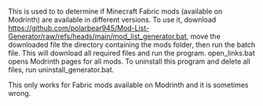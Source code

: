 This is used to to determine if Minecraft Fabric mods (available on Modrinth) are available in different versions. To use it, download https://github.com/polarbear945/Mod-List-Generator/raw/refs/heads/main/mod_list_generator.bat, move the downloaded file the directory containing the mods folder, then run the batch file. This will download all required files and run the program. open_links.bat opens Modrinth pages for all mods. To uninstall this program and delete all files, run uninstall_generator.bat.

This only works for Fabric mods available on Modrinth and it is sometimes wrong.
